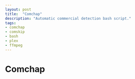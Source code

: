 ```yaml
---
layout: post
title:  "Comchap"
description: "Automatic commercial detection bash script."
tags:
- comchap
- comskip
- bash
- plex
- ffmpeg
---
```


# Comchap